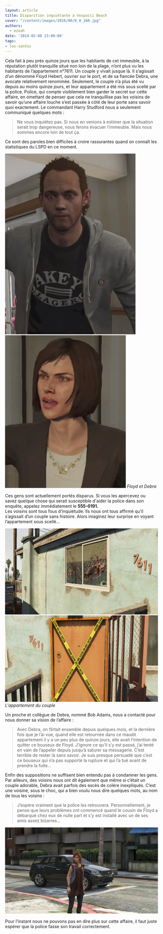 ```yaml
---
layout: article
title: Disparition inquiétante à Vespucci Beach
cover: "/content/images/2016/06/0_0_160.jpg"
authors:
  - ezoah
date: '2014-02-08 23:00:00'
tags:
- los-santos
---
```


Cela fait à peu près quinze jours que les habitants de cet immeuble, à la réputation plutôt tranquille situé non loin de la plage, n’ont plus vu les habitants de l’appartement n°7611. Un couple y vivait jusque là. Il s’agissait d’un dénommé Floyd Hebert, ouvrier sur le port, et de sa fiancée Debra, une avocate relativement renommée. Seulement, le couple n’a plus été vu depuis au moins quinze jours, et leur appartement a été mis sous scellé par la police. Police, qui compte visiblement bien garder le secret sur cette affaire, en omettant de penser que cela ne tranquillise pas les voisins de savoir qu’une affaire louche s’est passée à côté de leur porte sans savoir quoi exactement. Le commandant Harry Studford nous a seulement communiqué quelques mots :

> Ne vous inquiétez pas. Si nous en venions à estimer que la situation serait trop dangereuse, nous ferons évacuer l’immeuble. Mais nous sommes encore loin de tout ça.

Ce sont des paroles bien difficiles à croire rassurantes quand on connaît les statistiques du LSPD en ce moment.

![](/content/images/2016/06/FloydHebert-GTA5.png)
![Floyd et Debra](/content/images/2016/06/Debra-GTA5.png)
_Floyd et Debra_

Ces gens sont actuellement portés disparus. Si vous les apercevez ou savez quelque chose qui serait susceptible d'aider la police dans son enquête, appelez immédiatement le **555-0191.**  
Les voisins sont tous fous d’inquiétude. Ils nous ont tous affirmé qu’il s’agissait d’un couple sans histoire. Alors imaginez leur surprise en voyant l’appartement sous scellé…

![](/content/images/2016/06/0_0_161.jpg)
![L'appartement du couple](/content/images/2016/06/0_0_162.jpg)
_L'appartement du couple_

Un proche et collègue de Debra, nommé Bob Adams, nous a contacté pour nous donner sa vision de l’affaire :

> Avec Debra, on flirtait ensemble depuis quelques mois, et la dernière fois que je l’ai vue, quand elle est retournée dans ce maudit appartement il y a un peu plus de quinze jours, elle avait l’intention de quitter ce bouseux de Floyd. J’ignore ce qu’il s’y est passé, j’ai tenté en vain de l’appeler depuis jusqu’à saturer sa messagerie. C’est terrible de rester là sans savoir. Je suis presque persuadé que c’est ce bouseux qui n’a pas supporté la rupture et qui l’a tué avant de prendre la fuite…

Enfin des suppositions ne suffisent bien entendu pas à condamner les gens. Par ailleurs, des voisins nous ont dit également que même si c’était un couple adorable, Debra avait parfois des excès de colère inexpliqués. C’est une voisine, sous le choc, qui a bien voulu nous dire quelques mots, au nom de tous les voisins :

> J’espère vraiment que la police les retrouvera. Personnellement, je pense que leurs problèmes ont commencé quand le cousin de Floyd a débarqué chez eux de nulle part et s’y est installé avec un de ses amis assez bizarres…

![](/content/images/2016/06/0_0_163.jpg)

Pour l’instant nous ne pouvons pas en dire plus sur cette affaire, il faut juste espérer que la police fasse son travail correctement.